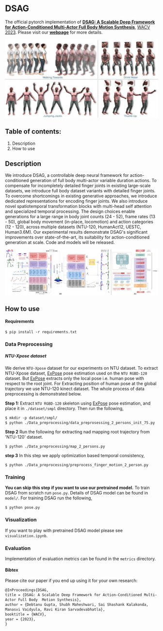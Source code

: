 # DSAG
The official pytorch implementation of [**DSAG: A Scalable Deep Framework for Action-Conditioned Multi-Actor Full Body Motion Synthesis**](https://arxiv.org/abs/2110.11460), [WACV 2023](https://wacv2023.thecvf.com/home).
Please visit our [**webpage**](https://skeleton.iiit.ac.in/dsag) for more details.

<img src = "images/Intro_diagram.jpg" />


## Table of contents:
1. Description
1. How to use

## Description
We introduce DSAG, a controllable deep neural framework for action-conditioned generation of full body multi-actor variable duration actions. To compensate for incompletely detailed finger joints in existing large-scale datasets, we introduce full body dataset variants with detailed finger joints. To overcome  shortcomings in existing generative approaches, we introduce dedicated representations for encoding finger joints. We also introduce novel spatiotemporal transformation blocks with multi-head self attention and specialized temporal processing. The design choices enable generations for a large range in body joint counts (24 - 52), frame rates (13 - 50), global body movement (in-place, locomotion) and action categories (12 - 120), across multiple datasets (NTU-120, HumanAct12, UESTC, Human3.6M).  Our experimental results demonstrate DSAG's significant improvements over state-of-the-art, its suitability for action-conditioned generation at scale. Code and models will be released.

<img src = "images/Architecture_merged.jpg" />


## How to use
#### Requirements
```
$ pip install -r requirements.txt 
```

### Data Preprocessing 
##### NTU-Xpose dataset
We derive `NTU-Xpose` dataset for our experiments on NTU dataset. To extract NTU-Xpose dataset, [ExPose](https://github.com/vchoutas/expose) pose estimation used on the `NTU RGBD-120` dataset. But [ExPose](https://github.com/vchoutas/expose) extracts only the local pose i.e. human pose with respect to the root joint. For Extracting position of human pose at the global trajectory we use NTU-120 kinect dataset. The whole process of data preprocessing is demonstrated below.

**Step 1:**
Extract `NTU RGBD-120` skeleton using [ExPose](https://github.com/vchoutas/expose) pose estimation, and place it in `./dataset/smpl` directory. Then run the following,
```
$ mkdir -p dataset/smpl/
$ python ./Data_preprocessing/data_preprosessing_2_persons_init_75.py 
```
 **Step 2**
 Run the following for extracting nad mapping root trajectory from 'NTU-120' dataset.
 ```
$ python ./Data_preprocessing/map_2_persons.py 
```

**step 3**
In this step we apply optimization based temporal consistency,
 ```
$ python ./Data_preprocessing/preprocess_finger_motion_2_person.py
```


### Training
**You can skip this step if you want to use our pretrained model.**
To train DSAG from scratch run `pose.py`. Details of DSAG model can be found in `model/`. For training DSAG run the following,
 ```
$ python pose.py
```


### Visualization
If you want to play with pretrained DSAG model please see `visualization.ipynb`. 



### Evaluation
Implementation of evaluation metrics can be found in the `metrics` directory.


#### Bibtex
Please cite our paper if you end up using it for your own research:
```
@InProceedings{DSAG,
title = {DSAG: A Scalable Deep Framework for Action-Conditioned Multi-Actor Full Body  Motion Synthesis},
author = {Debtanu Gupta, Shubh Maheshwari, Sai Shashank Kalakonda, Manasvi Vaidyula, Ravi Kiran Sarvadevabhatla},
booktitle = {WACV},
year = {2023},
}
```
